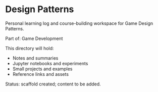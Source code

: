 # Design Patterns

Personal learning log and course-building workspace for Game Design Patterns.

Part of: Game Development

This directory will hold:
- Notes and summaries
- Jupyter notebooks and experiments
- Small projects and examples
- Reference links and assets

Status: scaffold created; content to be added.

